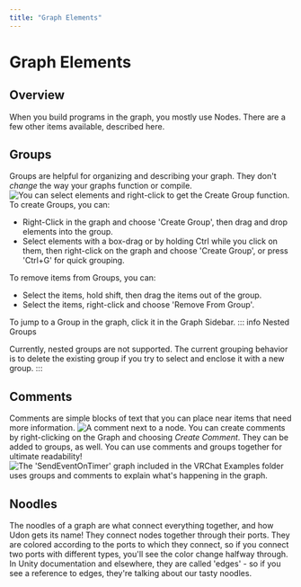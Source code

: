 ```yaml
---
title: "Graph Elements"
---
```


# Graph Elements

## Overview
When you build programs in the graph, you mostly use Nodes. There are a few other items available, described here.

## Groups
Groups are helpful for organizing and describing your graph. They don't *change* the way your graphs function or compile.
![You can select elements and right-click to get the *Create Group* function.](/creators.vrchat.com/images/worlds/graph-elements-e9a0713-create-group.gif)
To create Groups, you can:
* Right-Click in the graph and choose 'Create Group', then drag and drop elements into the group.
* Select elements with a box-drag or by holding Ctrl while you click on them, then right-click on the graph and choose 'Create Group', or press 'Ctrl+G' for quick grouping.

To remove items from Groups, you can:
* Select the items, hold shift, then drag the items out of the group.
* Select the items, right-click and choose 'Remove From Group'.

To jump to a Group in the graph, click it in the Graph Sidebar.
::: info Nested Groups

Currently, nested groups are not supported. The current grouping behavior is to delete the existing group if you try to select and enclose it with a new group.
:::
## Comments

Comments are simple blocks of text that you can place near items that need more information.
![A comment next to a node.](/creators.vrchat.com/images/worlds/graph-elements-80881a1-simple-comment.png)
You can create comments by right-clicking on the Graph and choosing *Create Comment*. They can be added to groups, as well. You can use comments and groups together for ultimate readability!
![The 'SendEventOnTimer' graph included in the VRChat Examples folder uses groups and comments to explain what's happening in the graph.](/creators.vrchat.com/images/worlds/graph-elements-ab506db-comments-and-groups.png)
## Noodles
The noodles of a graph are what connect everything together, and how Udon gets its name! They connect nodes together through their ports. They are colored according to the ports to which they connect, so if you connect two ports with different types, you'll see the color change halfway through. In Unity documentation and elsewhere, they are called 'edges' - so if you see a reference to edges, they're talking about our tasty noodles.